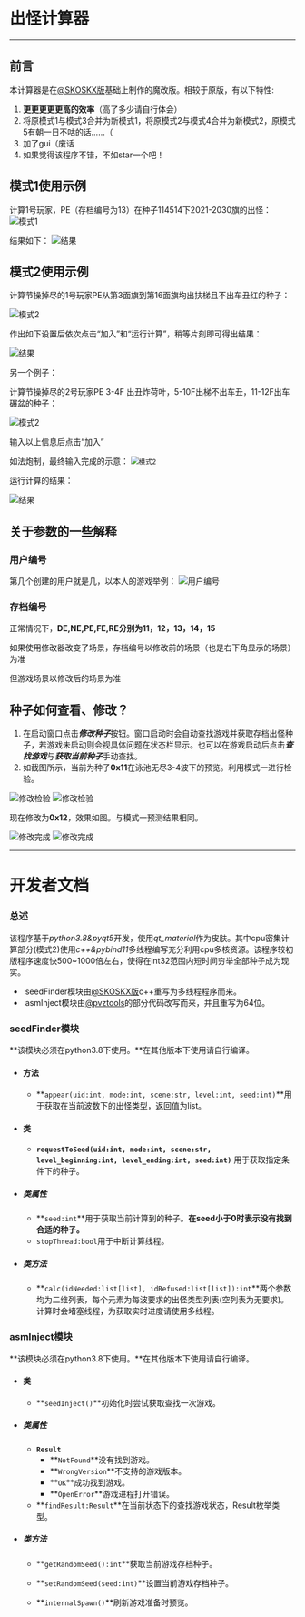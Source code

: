# **出怪计算器** #

----------

## 前言 ##

本计算器是在[@SKOSKX版](https://tieba.baidu.com/p/7713362872)基础上制作的魔改版。相较于原版，有以下特性:
1. **更更更更更高的效率**（高了多少请自行体会）
2. 将原模式1与模式3合并为新模式1，将原模式2与模式4合并为新模式2，原模式5有朝一日不咕的话……（
3. 加了gui（废话
4. 如果觉得该程序不错，不如star一个吧！

## 模式1使用示例 ##

计算1号玩家，PE（存档编号为13）在种子114514下2021-2030旗的出怪：
<img src="resources/mode1.png" title="模式1" />

结果如下：
<img src="resources/mode1Result.png" title="结果" />

## 模式2使用示例

计算节操掉尽的1号玩家PE从第3面旗到第16面旗均出扶梯且不出车丑红的种子：

<img src="resources/mode2_1.png" title="模式2"/>



作出如下设置后依次点击“加入”和“运行计算”，稍等片刻即可得出结果：

<img src="resources/mode2_1Result.png" title="结果" />



另一个例子：

计算节操掉尽的2号玩家PE 3-4F 出丑炸荷叶，5-10F出梯不出车丑，11-12F出车碾盆的种子：

<img src="resources/mode2_2.1.png" title="模式2"/>

输入以上信息后点击“加入”

如法炮制，最终输入完成的示意：
<img src="resources/mode2_2.2.png" title="模式2" style="zoom:85%"/>

运行计算的结果：

<img src="resources/mode2_2Result.png" title="结果"/>



## 关于参数的一些解释

### 用户编号

第几个创建的用户就是几，以本人的游戏举例：
<img src="resources/users.png" title="用户编号"/>

### 存档编号

正常情况下，**DE,NE,PE,FE,RE分别为11，12，13，14，15**

如果使用修改器改变了场景，存档编号以修改前的场景（也是右下角显示的场景）为准

但游戏场景以修改后的场景为准

## 种子如何查看、修改？

1. 在启动窗口点击***修改种子***按钮。窗口启动时会自动查找游戏并获取存档出怪种子，若游戏未启动则会视具体问题在状态栏显示。也可以在游戏启动后点击***查找游戏***与***获取当前种子***手动查找。
2. 如截图所示，当前为种子**0x11**在泳池无尽3-4波下的预览。利用模式一进行检验。

<img src="resources/check.png" title="修改检验"/>

<img src="resources/check_2.png" title="修改检验"/>

现在修改为**0x12**，效果如图。与模式一预测结果相同。

<img src="resources/modify.png" title="修改完成"/>

<img src="resources/modify_2.png" title="修改完成"/>

------

# 开发者文档

### 总述

​		该程序基于*python3.8&pyqt5*开发，使用*qt_material*作为皮肤。其中cpu密集计算部分(模式2)使用*c++&pybind11*多线程编写充分利用cpu多核资源。该程序较初版程序速度快500~1000倍左右，使得在int32范围内短时间穷举全部种子成为现实。

- ​	seedFinder模块由[@SKOSKX版](https://tieba.baidu.com/p/7713362872)c++重写为多线程程序而来。
- ​	asmInject模块由[@pvztools](https://github.com/lmintlcx/PvZTools)的部分代码改写而来，并且重写为64位。

### seedFinder模块

**该模块必须在python3.8下使用。**在其他版本下使用请自行编译。

- #### 方法

  - **`appear(uid:int, mode:int, scene:str, level:int, seed:int)`**用于获取在当前波数下的出怪类型，返回值为list。

- #### 类

  - **`requestToSeed(uid:int, mode:int, scene:str, level_beginning:int, level_ending:int, seed:int)`** 用于获取指定条件下的种子。


- ##### 类属性

  - **`seed:int`**用于获取当前计算到的种子。**在seed小于0时表示没有找到合适的种子。**
  - `stopThread:bool`用于中断计算线程。

- ##### 类方法

  - **`calc(idNeeded:list[list], idRefused:list[list]):int`**两个参数均为二维列表，每个元素为每波要求的出怪类型列表(空列表为无要求)。计算时会堵塞线程，为获取实时进度请使用多线程。

### asmInject模块

**该模块必须在python3.8下使用。**在其他版本下使用请自行编译。

- #### 类

  - **`seedInject()`**初始化时尝试获取查找一次游戏。

- ##### 类属性

  - **`Result`**
    - **`NotFound`**没有找到游戏。
    - **`WrongVersion`**不支持的游戏版本。
    - **`OK`**成功找到游戏。
    - **`OpenError`**游戏进程打开错误。
  - **`findResult:Result`**在当前状态下的查找游戏状态，Result枚举类型。

- ##### 类方法

  - **`getRandomSeed():int`**获取当前游戏存档种子。

  - **`setRandomSeed(seed:int)`**设置当前游戏存档种子。

  - **`internalSpawn()`**刷新游戏准备时预览。